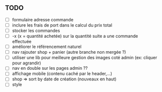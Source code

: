 ## TODO

- [ ] formulaire adresse commande
- [ ] inclure les frais de port dans le calcul du prix total
- [ ] stocker les commandes
- [ ] -x (x = quantité achetée) sur la quantité suite a une commande effectuée
- [ ] améliorer le référencement naturel
- [ ] nav rajouter shop + panier (autre branche non mergée ?)
- [ ] utiliser une lib pour meilleure gestion des images coté admin (ex: cliquer pour agrandir)
- [ ] nav en double sur les pages admin ??
- [ ] affichage mobile (contenu caché par le header,...)
- [ ] shop => sort by date de création (nouveaux en haut)
- [ ] style
